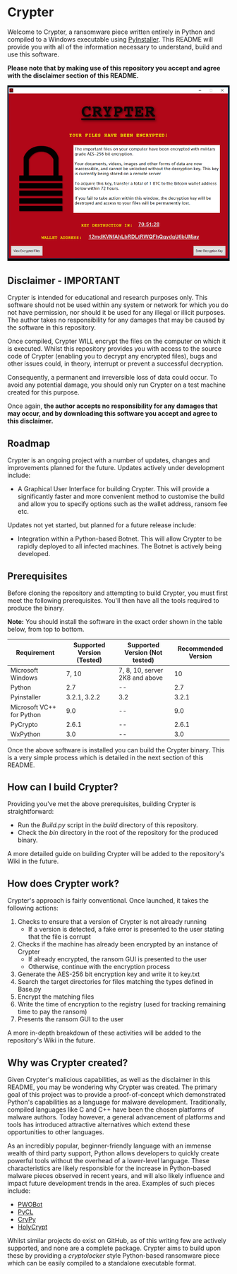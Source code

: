 # Crypter

Welcome to Crypter, a ransomware piece written entirely in Python and compiled to a Windows executable using [PyInstaller](http://www.pyinstaller.org/). This README will provide you with all of the information necessary to understand, build and use this software.

**Please note that by making use of this repository you accept and agree with the disclaimer section of this README.**


 ![Crypter GUI](sample_images/crypter_gui.PNG)
 
 
 ## Disclaimer - IMPORTANT
Crypter is intended for educational and research purposes only. This software should not be used within any system or network for which you do not have permission, nor should it be used for any illegal or illicit purposes. The author takes no responsibility for any damages that may be caused by the software in this repository. 

Once compiled, Crypter WILL encrypt the files on the computer on which it is executed. Whilst this repository provides you with access to the source code of Crypter (enabling you to decrypt any encrypted files), bugs and other issues could, in theory, interrupt or prevent a successful decryption. 

Consequently, a permanent and irreversible loss of data could occur. To avoid any potential damage, you should only run Crypter on a test machine created for this purpose.

Once again, **the author accepts no responsibility for any damages that may occur, and by downloading this software you accept and agree to this disclaimer.**

## Roadmap
Crypter is an ongoing project with a number of updates, changes and improvements planned for the future. Updates actively under development include:

+ A Graphical User Interface for building Crypter. This will provide a significantly faster and more convenient method to customise the build and allow you to specify options such as the wallet address, ransom fee etc.

Updates not yet started, but planned for a future release include:

+ Integration within a Python-based Botnet. This will allow Crypter to be rapidly deployed to all infected machines. The Botnet is actively being developed.

## Prerequisites
Before cloning the repository and attempting to build Crypter, you must first meet the following prerequisites. You'll then have all the tools required to produce the binary.

**Note:** You should install the software in the exact order shown in the table below, from top to bottom.

| Requirement | Supported Version (Tested) | Supported Version (Not tested) | Recommended Version |
| ----------- | ------------------ | ---------------------- | ----------- |
| Microsoft Windows | 7, 10 | 7, 8, 10, server 2K8 and above | 10 |
| Python | 2.7 | -- | 2.7 |
| Pyinstaller | 3.2.1, 3.2.2 | 3.2  | 3.2.1 |
| Microsoft VC++ for Python | 9.0 | -- | 9.0 |
| PyCrypto | 2.6.1 | -- | 2.6.1 |
| WxPython | 3.0 | -- | 3.0 |

Once the above software is installed you can build the Crypter binary. This is a very simple process which is detailed in the next section of this README.

## How can I build Crypter?
Providing you've met the above prerequisites, building Crypter is straightforward:

- Run the *Build.py* script in the *build* directory of this repository.
- Check the *bin* directory in the root of the repository for the produced binary.

A more detailed guide on building Crypter will be added to the repository's Wiki in the future.

## How does Crypter work?
Crypter's approach is fairly conventional. Once launched, it takes the following actions:

1. Checks to ensure that a version of Crypter is not already running
    - If a version is detected, a fake error is presented to the user stating that the file is corrupt
2. Checks if the machine has already been encrypted by an instance of Crypter
    - If already encrypted, the ransom GUI is presented to the user
    - Otherwise, continue with the encryption process
3. Generate the AES-256 bit encryption key and write it to key.txt
3. Search the target directories for files matching the types defined in Base.py
4. Encrypt the matching files
5. Write the time of encryption to the registry (used for tracking remaining time to pay the ransom)
6. Presents the ransom GUI to the user

A more in-depth breakdown of these activities will be added to the repository's Wiki in the future.

## Why was Crypter created?
Given Crypter's malicious capabilities, as well as the disclaimer in this README, you may be wondering why Crypter was created. The primary goal of this project was to provide a proof-of-concept which demonstrated Python's capabilities as a language for malware development. Traditionally, compiled languages like C and C++ have been the chosen platforms of malware authors. Today however, a general advancement of platforms and tools has introduced attractive alternatives which extend these opportunities to other languages. 

As an incredibly popular, beginner-friendly language with an immense wealth of third party support, Python allows developers to quickly create powerful tools without the overhead of a lower-level language. These characteristics are likely responsible for the increase in Python-based malware pieces observed in recent years, and will also likely influence and impact future development trends in the area. Examples of such pieces include:

+ [PWOBot](http://researchcenter.paloaltonetworks.com/2016/04/unit42-python-based-pwobot-targets-european-organizations/)
+ [PyCL](https://www.bleepingcomputer.com/news/security/pycl-ransomware-delivered-via-rig-ek-in-distribution-test/)
+ [CryPy](http://www.zdnet.com/article/python-ransomware-encrypts-files-with-unique-keys-one-at-a-time/)
+ [HolyCrypt](https://www.bleepingcomputer.com/news/security/new-python-ransomware-called-holycrypt-discovered/)

Whilst similar projects do exist on GitHub, as of this writing few are actively supported, and none are a complete package. Crypter aims to build upon these by providing a *cryptolocker* style Python-based ransomware piece which can be easily compiled to a standalone executable format.

